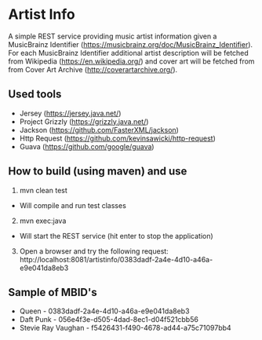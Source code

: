 # Artist Info

A simple REST service providing music artist information given a MusicBrainz Identifier (https://musicbrainz.org/doc/MusicBrainz_Identifier). For each MusicBrainz Identifier additional artist description will be fetched from Wikipedia (https://en.wikipedia.org/) and cover art will be fetched from from Cover Art Archive (http://coverartarchive.org/).

## Used tools
* Jersey (https://jersey.java.net/)
* Project Grizzly (https://grizzly.java.net/)
* Jackson (https://github.com/FasterXML/jackson)
* Http Request (https://github.com/kevinsawicki/http-request)
* Guava (https://github.com/google/guava)

## How to build (using maven) and use
1. mvn clean test
  * Will compile and run test classes
2. mvn exec:java
  * Will start the REST service (hit enter to stop the application)
3. Open a browser and try the following request: http://localhost:8081/artistinfo/0383dadf-2a4e-4d10-a46a-e9e041da8eb3

## Sample of MBID's
* Queen - 0383dadf-2a4e-4d10-a46a-e9e041da8eb3
* Daft Punk - 056e4f3e-d505-4dad-8ec1-d04f521cbb56
* Stevie Ray Vaughan - f5426431-f490-4678-ad44-a75c71097bb4


